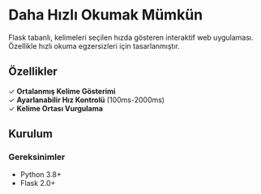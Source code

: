 # Daha Hızlı Okumak Mümkün

Flask tabanlı, kelimeleri seçilen hızda gösteren interaktif web uygulaması. Özellikle hızlı okuma egzersizleri için tasarlanmıştır.

## Özellikler

✓ **Ortalanmış Kelime Gösterimi**  
✓ **Ayarlanabilir Hız Kontrolü** (100ms-2000ms)  
✓ **Kelime Ortası Vurgulama**  

## Kurulum

### Gereksinimler
- Python 3.8+
- Flask 2.0+
